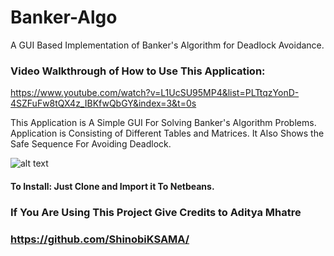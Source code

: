 # Banker-Algo
A GUI Based Implementation of Banker's Algorithm for Deadlock Avoidance.


### Video Walkthrough of How to Use This Application:
https://www.youtube.com/watch?v=L1UcSU95MP4&list=PLTtqzYonD-4SZFuFw8tQX4z_IBKfwQbGY&index=3&t=0s


This Application is A Simple GUI For Solving Banker's Algorithm Problems.
Application is Consisting of Different Tables and Matrices. It Also Shows the Safe Sequence For Avoiding Deadlock.

![alt text](https://github.com/ShinobiKSAMA/Banker-Algo/1x.png)


#### To Install: Just Clone and Import it To Netbeans.


### If You Are Using This Project Give Credits to Aditya Mhatre
### https://github.com/ShinobiKSAMA/
